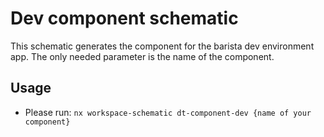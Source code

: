 # Dev component schematic

This schematic generates the component for the barista dev environment app. The
only needed parameter is the name of the component.

## Usage

- Please run: `nx workspace-schematic dt-component-dev {name of your component}`
